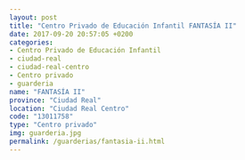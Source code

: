 ```yaml
---
layout: post
title: "Centro Privado de Educación Infantil FANTASÍA II"
date: 2017-09-20 20:57:05 +0200
categories:
- Centro Privado de Educación Infantil
- ciudad-real
- ciudad-real-centro
- Centro privado
- guarderia
name: "FANTASÍA II"
province: "Ciudad Real"
location: "Ciudad Real Centro"
code: "13011758"
type: "Centro privado"
img: guarderia.jpg
permalink: /guarderias/fantasia-ii.html
---
```

